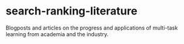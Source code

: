# search-ranking-literature
Blogposts and articles on the progress and applications of multi-task learning from academia and the industry.
